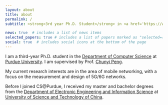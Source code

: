```yaml
---
layout: about
title: about
permalink: /
subtitle: <strong>3rd year Ph.D. Student</strong> in <a href='https://www.cs.purdue.edu/'>Computer Science</a> @ <a href='https://www.purdue.edu/'>Purdue</a>

news: true  # includes a list of news items
selected_papers: true # includes a list of papers marked as "selected={true}"
social: true  # includes social icons at the bottom of the page
---
```


I am a third-year Ph.D. student in the [Department of Computer Science](https://www.cs.purdue.edu/) at [Purdue University](https://www.purdue.edu/). I am supervised by Prof. [Chunyi Peng](https://www.cs.purdue.edu/homes/chunyi/).

My current research interests are in the area of mobile networking, with a focus on the measurement and design of 5G/6G networks.

Before I joined CS@Purdue, I received my master and bachelor degrees from the [Department of Electronic Engineering and Information Science](https://eeis.ustc.edu.cn/) at [University of Science and Technology of China](https://en.ustc.edu.cn/).
